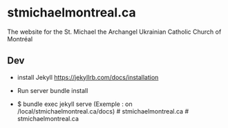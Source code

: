 # stmichaelmontreal.ca
The website for the St. Michael the Archangel Ukrainian Catholic Church of Montréal

## Dev

* install Jekyll
https://jekyllrb.com/docs/installation

* Run server bundle install
* $ bundle exec jekyll serve (Exemple : on /local/stmichaelmontreal.ca/docs)
#   s t m i c h a e l m o n t r e a l . c a  
 #   s t m i c h a e l m o n t r e a l . c a  
 